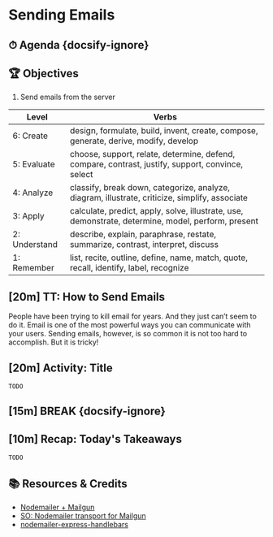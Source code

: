 <!-- Run this slideshow via the following command: reveal-md README.md -w -->
<!-- .slide: data-background="./../Slides/images/header.svg" data-background-repeat="none" data-background-size="40% 40%" data-background-position="center 10%" class="header" -->
# Sending Emails

<!-- > -->

<!-- omit in toc -->
## ⏱ Agenda {docsify-ignore}

<!-- TODO: Generate Table of Contents -->

<!-- > -->

<!-- omit in toc -->
## 🏆 Objectives

1. Send emails from the server

|   Level   | Verbs |
| --------- | ----- |
| 6: Create | design, formulate, build, invent, create, compose, generate, derive, modify, develop |
| 5: Evaluate | choose, support, relate, determine, defend, compare, contrast, justify, support, convince, select |
| 4: Analyze | classify, break down, categorize, analyze, diagram, illustrate, criticize, simplify, associate |
| 3: Apply | calculate, predict, apply, solve, illustrate, use, demonstrate, determine, model, perform, present |
| 2: Understand | describe, explain, paraphrase, restate, summarize, contrast, interpret, discuss |
| 1: Remember | list, recite, outline, define, name, match, quote, recall, identify, label, recognize |

<!-- > -->

## [**20m**] **TT**: How to Send Emails

People have been trying to kill email for years. And they just can’t seem to do it. Email is one of the most powerful ways you can communicate with your users. Sending emails, however, is so common it is not too hard to accomplish. But it is tricky!

<!-- > -->

## [**20m**] **Activity**: Title

`TODO`

<!-- > -->

## [**15m**] **BREAK** {docsify-ignore}

<!-- > -->

## [**10m**] **Recap**: Today's Takeaways

`TODO`

<!-- > -->

<!-- omit in toc -->
## 📚 Resources & Credits

* [Nodemailer + Mailgun](https://medium.com/hexient-labs/nodemailer-mailgun-4d9f18f955a9)
* [SO: Nodemailer transport for Mailgun](https://stackoverflow.com/questions/26956251/sending-emails-using-mailgun-with-nodemailer-package)
* [nodemailer-express-handlebars](https://github.com/yads/nodemailer-express-handlebars)
